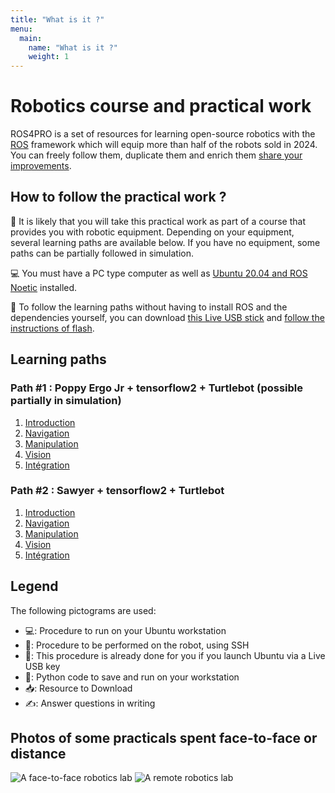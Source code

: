 ```yaml
---
title: "What is it ?"
menu:
  main:
    name: "What is it ?"
    weight: 1
---
```


# Robotics course and practical work

ROS4PRO is a set of resources for learning open-source robotics with the [ROS](http://ros.org) framework which will equip more than half of the robots sold in 2024. You can freely follow them, duplicate them and enrich them [share your improvements](https://github.com/ros4pro/learn-hugo).

## How to follow the practical work ?

🤖 It is likely that you will take this practical work as part of a course that provides you with robotic equipment. Depending on your equipment, several learning paths are available below. If you have no equipment, some paths can be partially followed in simulation.

💻 You must have a PC type computer as well as [Ubuntu 20.04 and ROS Noetic](http://wiki.ros.org/noetic/Installation/Ubuntu) installed.

📀 To follow the learning paths without having to install ROS and the dependencies yourself, you can download [this Live USB stick](https://files.ros4.pro/ubuntu.img.7z) and [follow the instructions of flash](https://files.ros4.pro/boot.pdf).

## Learning paths

### Path #1 : Poppy Ergo Jr + tensorflow2 + Turtlebot (possible partially in simulation)
1. [Introduction](introduction/)
2. [Navigation](navigation/turtlebot/)
3. [Manipulation](manipulation/ergo-jr/)
4. [Vision](vision/)
5. [Intégration](integration/ergo-tb-keras/)

### Path #2 : Sawyer + tensorflow2 + Turtlebot
1. [Introduction](introduction/)
2. [Navigation](navigation/turtlebot/)
3. [Manipulation](manipulation/sawyer/)
4. [Vision](vision/)
5. [Intégration](integration/sawyer-tb-keras/)

## Legend
The following pictograms are used:

* 💻: Procedure to run on your Ubuntu workstation
* 🤖: Procedure to be performed on the robot, using SSH
* 📀: This procedure is already done for you if you launch Ubuntu via a Live USB key
* 🐍: Python code to save and run on your workstation
* 📥: Resource to Download
* ✍: Answer questions in writing

## Photos of some practicals spent face-to-face or distance
![A face-to-face robotics lab](https://pbs.twimg.com/media/EN16larWkAAJRdG?format=jpg&name=large)
![A remote robotics lab](https://pbs.twimg.com/media/EahDWHCXgAE0zFm?format=jpg&name=large)
